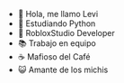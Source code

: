 - 👋 Hola, me llamo Levi
- 🔰 Estudiando Python
- 🌱 RobloxStudio Developer
- 📚 Trabajo en equipo
- ☕ Mafioso del Café
- 😺 Amante de los michis

<!---
Levis213/Levis213 es un ✨ repositorio ✨ especial ya que su `README.md` (este archivo) muestra información sobre este perfil
Puede hacer clic en el enlace Vista previa para ver los cambios.
--->
